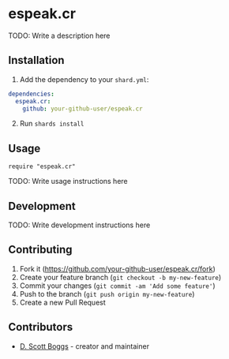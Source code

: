 # espeak.cr

TODO: Write a description here

## Installation

1. Add the dependency to your `shard.yml`:
```yaml
dependencies:
  espeak.cr:
    github: your-github-user/espeak.cr
```
2. Run `shards install`

## Usage

```crystal
require "espeak.cr"
```

TODO: Write usage instructions here

## Development

TODO: Write development instructions here

## Contributing

1. Fork it (<https://github.com/your-github-user/espeak.cr/fork>)
2. Create your feature branch (`git checkout -b my-new-feature`)
3. Commit your changes (`git commit -am 'Add some feature'`)
4. Push to the branch (`git push origin my-new-feature`)
5. Create a new Pull Request

## Contributors

- [D. Scott Boggs](https://github.com/your-github-user) - creator and maintainer
